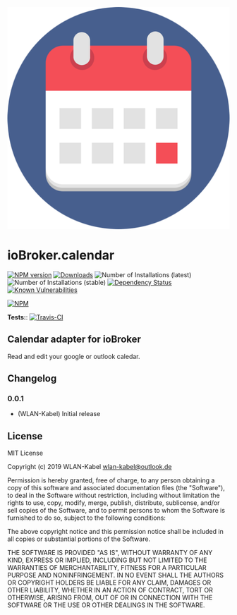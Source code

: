 ![Logo](admin/calendar.png)
# ioBroker.calendar

[![NPM version](http://img.shields.io/npm/v/iobroker.template.svg)](https://www.npmjs.com/package/iobroker.calendar)
[![Downloads](https://img.shields.io/npm/dm/iobroker.template.svg)](https://www.npmjs.com/package/iobroker.calendar)
![Number of Installations (latest)](http://iobroker.live/badges/calendar-installed.svg)
![Number of Installations (stable)](http://iobroker.live/badges/calendar-stable.svg)
[![Dependency Status](https://img.shields.io/david/Author/iobroker.template.svg)](https://david-dm.org/WLAN-Kabel/iobroker.calendar)
[![Known Vulnerabilities](https://snyk.io/test/github/Author/ioBroker.template/badge.svg)](https://snyk.io/test/github/WLAN-Kabel/ioBroker.calendar)

[![NPM](https://nodei.co/npm/iobroker.template.png?downloads=true)](https://nodei.co/npm/iobroker.calendar/)

**Tests:**: [![Travis-CI](http://img.shields.io/travis/Author/ioBroker.template/master.svg)](https://travis-ci.org/WLAN-Kabel/ioBroker.calendar)

## Calendar adapter for ioBroker

Read and edit your google or outlook caledar.

## Changelog

### 0.0.1
* (WLAN-Kabel) Initial release

## License
MIT License

Copyright (c) 2019 WLAN-Kabel <wlan-kabel@outlook.de>

Permission is hereby granted, free of charge, to any person obtaining a copy
of this software and associated documentation files (the "Software"), to deal
in the Software without restriction, including without limitation the rights
to use, copy, modify, merge, publish, distribute, sublicense, and/or sell
copies of the Software, and to permit persons to whom the Software is
furnished to do so, subject to the following conditions:

The above copyright notice and this permission notice shall be included in all
copies or substantial portions of the Software.

THE SOFTWARE IS PROVIDED "AS IS", WITHOUT WARRANTY OF ANY KIND, EXPRESS OR
IMPLIED, INCLUDING BUT NOT LIMITED TO THE WARRANTIES OF MERCHANTABILITY,
FITNESS FOR A PARTICULAR PURPOSE AND NONINFRINGEMENT. IN NO EVENT SHALL THE
AUTHORS OR COPYRIGHT HOLDERS BE LIABLE FOR ANY CLAIM, DAMAGES OR OTHER
LIABILITY, WHETHER IN AN ACTION OF CONTRACT, TORT OR OTHERWISE, ARISING FROM,
OUT OF OR IN CONNECTION WITH THE SOFTWARE OR THE USE OR OTHER DEALINGS IN THE
SOFTWARE.